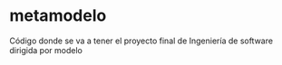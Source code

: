 # metamodelo
Código donde se va a tener el proyecto final de Ingeniería de software dirigida por modelo
